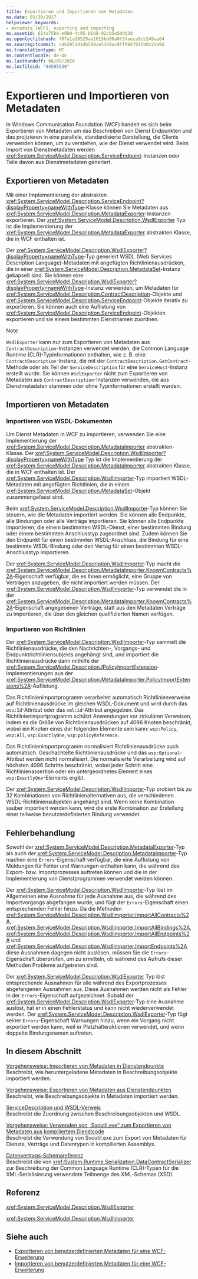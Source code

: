 ```yaml
---
title: Exportieren und Importieren von Metadaten
ms.date: 03/30/2017
helpviewer_keywords:
- metadata [WCF], exporting and importing
ms.assetid: 614a75bb-e0b0-4c95-b6d8-02cb5e5ddb38
ms.openlocfilehash: f07a1a10529aa1615bb00a0f3faeca9cb249aa64
ms.sourcegitcommit: cdb295dd1db589ce5169ac9ff096f01fd0c2da9d
ms.translationtype: MT
ms.contentlocale: de-DE
ms.lasthandoff: 06/09/2020
ms.locfileid: "84595530"
---
```

# <a name="exporting-and-importing-metadata"></a>Exportieren und Importieren von Metadaten
In Windows Communication Foundation (WCF) handelt es sich beim Exportieren von Metadaten um das Beschreiben von Dienst Endpunkten und das projizieren in eine parallele, standardisierte Darstellung, die Clients verwenden können, um zu verstehen, wie der Dienst verwendet wird. Beim Import von Dienstmetadaten werden <xref:System.ServiceModel.Description.ServiceEndpoint>-Instanzen oder Teile davon aus Dienstmetadaten generiert.  
  
## <a name="exporting-metadata"></a>Exportieren von Metadaten  
 Mit einer Implementierung der abstrakten <xref:System.ServiceModel.Description.ServiceEndpoint?displayProperty=nameWithType>-Klasse können Sie Metadaten aus <xref:System.ServiceModel.Description.MetadataExporter>-Instanzen exportieren. Der <xref:System.ServiceModel.Description.WsdlExporter> Typ ist die Implementierung der <xref:System.ServiceModel.Description.MetadataExporter> abstrakten Klasse, die in WCF enthalten ist.  
  
 Der <xref:System.ServiceModel.Description.WsdlExporter?displayProperty=nameWithType>-Typ generiert WSDL (Web Services Description Language)-Metadaten mit angefügten Richtlinienausdrücken, die in einer <xref:System.ServiceModel.Description.MetadataSet>-Instanz gekapselt sind. Sie können eine <xref:System.ServiceModel.Description.WsdlExporter?displayProperty=nameWithType>-Instanz verwenden, um Metadaten für <xref:System.ServiceModel.Description.ContractDescription>-Objekte und <xref:System.ServiceModel.Description.ServiceEndpoint>-Objekte iterativ zu exportieren. Sie können auch eine Auflistung von <xref:System.ServiceModel.Description.ServiceEndpoint>-Objekten exportieren und sie einem bestimmten Dienstnamen zuordnen.  
  
> [!NOTE]
> `WsdlExporter` kann nur zum Exportieren von Metadaten aus `ContractDescription`-Instanzen verwendet werden, die Common Language Runtime (CLR)-Typinformationen enthalten, wie z.&#160;B. eine `ContractDescription`-Instanz, die mit der `ContractDescription.GetContract`-Methode oder als Teil der `ServiceDescription` für eine `ServiceHost`-Instanz erstellt wurde. Sie können `WsdlExporter` nicht zum Exportieren von Metadaten aus `ContractDescription`-Instanzen verwenden, die aus Dienstmetadaten stammen oder ohne Typinformationen erstellt wurden.  
  
## <a name="importing-metadata"></a>Importieren von Metadaten  
  
### <a name="importing-wsdl-documents"></a>Importieren von WSDL-Dokumenten  
 Um Dienst Metadaten in WCF zu importieren, verwenden Sie eine Implementierung der <xref:System.ServiceModel.Description.MetadataImporter> abstrakten-Klasse. Der <xref:System.ServiceModel.Description.WsdlImporter?displayProperty=nameWithType> Typ ist die Implementierung der <xref:System.ServiceModel.Description.MetadataImporter> abstrakten Klasse, die in WCF enthalten ist. Der <xref:System.ServiceModel.Description.WsdlImporter>-Typ importiert WSDL-Metadaten mit angefügten Richtlinien, die in einem <xref:System.ServiceModel.Description.MetadataSet>-Objekt zusammengefasst sind.  
  
 Beim <xref:System.ServiceModel.Description.WsdlImporter>-Typ können Sie steuern, wie die Metadaten importiert werden. Sie können alle Endpunkte, alle Bindungen oder alle Verträge importieren. Sie können alle Endpunkte importieren, die einem bestimmten WSDL-Dienst, einer bestimmten Bindung oder einem bestimmten Anschlusstyp zugeordnet sind. Zudem können Sie den Endpunkt für einen bestimmten WSDL-Anschluss, die Bindung für eine bestimmte WSDL-Bindung oder den Vertag für einen bestimmten WSDL-Anschlusstyp importieren.  
  
 Der <xref:System.ServiceModel.Description.WsdlImporter>-Typ macht die <xref:System.ServiceModel.Description.MetadataImporter.KnownContracts%2A>-Eigenschaft verfügbar, die es Ihnen ermöglicht, eine Gruppe von Verträgen anzugeben, die nicht importiert werden müssen. Der <xref:System.ServiceModel.Description.WsdlImporter>-Typ verwendet die in der <xref:System.ServiceModel.Description.MetadataImporter.KnownContracts%2A>-Eigenschaft angegebenen Verträge, statt aus den Metadaten Verträge zu importieren, die über den gleichen qualifizierten Namen verfügen.  
  
### <a name="importing-policies"></a>Importieren von Richtlinien  
 Der <xref:System.ServiceModel.Description.WsdlImporter>-Typ sammelt die Richtlinienausdrücke, die den Nachrichten-, Vorgangs- und Endpunktrichtliniensubjekts angehängt sind, und importiert die Richtlinienausdrücke dann mithilfe der <xref:System.ServiceModel.Description.IPolicyImportExtension>-Implementierungen aus der <xref:System.ServiceModel.Description.MetadataImporter.PolicyImportExtensions%2A>-Auflistung.  
  
 Das Richtlinienimportprogramm verarbeitet automatisch Richtlinienverweise auf Richtlinienausdrücke im gleichen WSDL-Dokument und wird durch das `wsu:Id`-Attribut oder das `xml:id`-Attribut angegeben. Das Richtlinienimportprogramm schützt Anwendungen vor zirkulären Verweisen, indem es die Größe von Richtlinienausdrücken auf 4096&#160;Knoten beschränkt, wobei ein Knoten eines der folgenden Elemente sein kann: `wsp:Policy`, `wsp:All`, `wsp:ExactlyOne`, `wsp:policyReference`.  
  
 Das Richtlinienimportprogramm normalisiert Richtlinienausdrücke auch automatisch. Geschachtelte Richtlinienausdrücke und das `wsp:Optional`-Attribut werden nicht normalisiert. Die normalisierte Verarbeitung wird auf höchsten 4096&#160;Schritte beschränkt, wobei jeder Schritt eine Richtlinienassertion oder ein untergeordnetes Element eines `wsp:ExactlyOne`-Elements ergibt.  
  
 Der <xref:System.ServiceModel.Description.WsdlImporter>-Typ probiert bis zu 32&#160;Kombinationen von Richtlinienalternativen aus, die verschiedenen WSDL-Richtliniensubjekten angehängt sind. Wenn keine Kombination sauber importiert werden kann, wird die erste Kombination zur Erstellung einer teilweise benutzerdefinierten Bindung verwendet.  
  
## <a name="error-handling"></a>Fehlerbehandlung  
 Sowohl der <xref:System.ServiceModel.Description.MetadataExporter>-Typ als auch der <xref:System.ServiceModel.Description.MetadataImporter>-Typ machen eine `Errors`-Eigenschaft verfügbar, die eine Auflistung von Meldungen für Fehler und Warnungen enthalten kann, die während des Export- bzw. Importprozesses auftreten können und die in der Implementierung von Dienstprogrammen verwendet werden können.  
  
 Der <xref:System.ServiceModel.Description.WsdlImporter>-Typ löst im Allgemeinen eine Ausnahme für jede Ausnahme aus, die während des Importvorgangs abgefangen wurde, und fügt der `Errors`-Eigenschaft einen entsprechenden Fehler hinzu. Da die Methoden <xref:System.ServiceModel.Description.WsdlImporter.ImportAllContracts%2A>, <xref:System.ServiceModel.Description.WsdlImporter.ImportAllBindings%2A>, <xref:System.ServiceModel.Description.WsdlImporter.ImportAllEndpoints%2A> und <xref:System.ServiceModel.Description.WsdlImporter.ImportEndpoints%2A> diese Ausnahmen dagegen nicht auslösen, müssen Sie die `Errors`-Eigenschaft überprüfen, um zu ermitteln, ob während des Aufrufs dieser Methoden Probleme aufgetreten sind.  
  
 Der <xref:System.ServiceModel.Description.WsdlExporter> Typ löst entsprechende Ausnahmen für alle während des Exportprozesses abgefangenen Ausnahmen aus. Diese Ausnahmen werden nicht als Fehler in der `Errors`-Eigenschaft aufgezeichnet. Sobald der <xref:System.ServiceModel.Description.WsdlExporter>-Typ eine Ausnahme auslöst, hat er in einen Fehlerstatus und kann nicht wiederverwendet werden. Der <xref:System.ServiceModel.Description.WsdlExporter>-Typ fügt seiner `Errors`-Eigenschaft Warnungen hinzu, wenn ein Vorgang nicht exportiert werden kann, weil er Platzhalteraktionen verwendet, und wenn doppelte Bindungsnamen auftreten.  
  
## <a name="in-this-section"></a>In diesem Abschnitt  
 [Vorgehensweise: Importieren von Metadaten in Dienstendpunkte](how-to-import-metadata-into-service-endpoints.md)  
 Beschreibt, wie heruntergeladene Metadaten in Beschreibungsobjekte importiert werden.  
  
 [Vorgehensweise: Exportieren von Metadaten aus Dienstendpunkten](how-to-export-metadata-from-service-endpoints.md)  
 Beschreibt, wie Beschreibungsobjekte in Metadaten importiert werden.  
  
 [ServiceDescription und WSDL-Verweis](servicedescription-and-wsdl-reference.md)  
 Beschreibt die Zuordnung zwischen Beschreibungsobjekten und WSDL.  
  
 [Vorgehensweise: Verwenden von „Svcutil.exe“ zum Exportieren von Metadaten aus kompiliertem Dienstcode](how-to-use-svcutil-exe-to-export-metadata-from-compiled-service-code.md)  
 Beschreibt die Verwendung von Svcutil.exe zum Export von Metadaten für Dienste, Verträge und Datentypen in kompilierten Assemblys.  
  
 [Datenvertrags-Schemareferenz](data-contract-schema-reference.md)  
 Beschreibt die von <xref:System.Runtime.Serialization.DataContractSerializer> zur Beschreibung der Common Language Runtime (CLR)-Typen für die XML-Serialisierung verwendete Teilmenge des XML-Schemas (XSD).  
  
## <a name="reference"></a>Referenz  
 <xref:System.ServiceModel.Description.WsdlExporter>  
  
 <xref:System.ServiceModel.Description.WsdlImporter>  
  
## <a name="see-also"></a>Siehe auch

- [Exportieren von benutzerdefinierten Metadaten für eine WCF-Erweiterung](../extending/exporting-custom-metadata-for-a-wcf-extension.md)
- [Importieren von benutzerdefinierten Metadaten für eine WCF-Erweiterung](../extending/importing-custom-metadata-for-a-wcf-extension.md)
